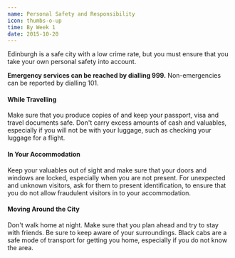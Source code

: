 ```yaml
---
name: Personal Safety and Responsibility
icon: thumbs-o-up
time: By Week 1
date: 2015-10-20
---
```


Edinburgh is a safe city with a low crime rate, but you must ensure that you take your own personal safety into account.

**Emergency services can be reached by dialling 999.** Non-emergencies can be reported by dialling 101.

#### While Travelling

Make sure that you produce copies of and keep your passport, visa and travel documents safe. Don't carry excess amounts of cash and valuables, especially if you will not be with your luggage, such as checking your luggage for a flight.

#### In Your Accommodation

Keep your valuables out of sight and make sure that your doors and windows are locked, especially when you are not present. For unexpected and unknown visitors, ask for them to present identification, to ensure that you do not allow fraudulent visitors in to your accommodation.

#### Moving Around the City

Don't walk home at night. Make sure that you plan ahead and try to stay with friends. Be sure to keep aware of your surroundings. Black cabs are a safe mode of transport for getting you home, especially if you do not know the area. 
